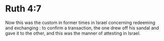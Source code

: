 # Ruth 4:7

Now this was the custom in former times in Israel concerning redeeming and exchanging : to confirm a transaction, the one drew off his sandal and gave it to the other, and this was the manner of attesting in Israel.
